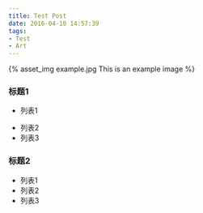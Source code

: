 ```yaml
---
title: Test Post
date: 2016-04-10 14:57:39
tags:
- Test
- Art
---
```


{% asset_img example.jpg This is an example image %}
### 标题1
- 列表1
<!-- more -->
- 列表2
- 列表3

### 标题2
- 列表1
- 列表2
- 列表3

